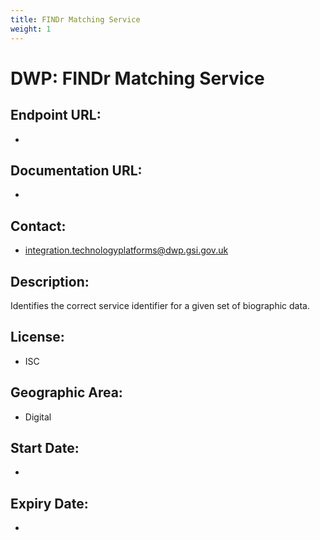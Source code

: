 ```yaml
---
title: FINDr Matching Service
weight: 1
---
```


# DWP: FINDr Matching Service

## Endpoint URL:
 - []()

## Documentation URL:
 - []()

## Contact:
 - [integration.technologyplatforms@dwp.gsi.gov.uk](mailto:integration.technologyplatforms@dwp.gsi.gov.uk)

## Description:
Identifies the correct service identifier for a given set of biographic data.

## License:
 - ISC

## Geographic Area:
 - Digital

## Start Date:
 - 

## Expiry Date:
 - 

